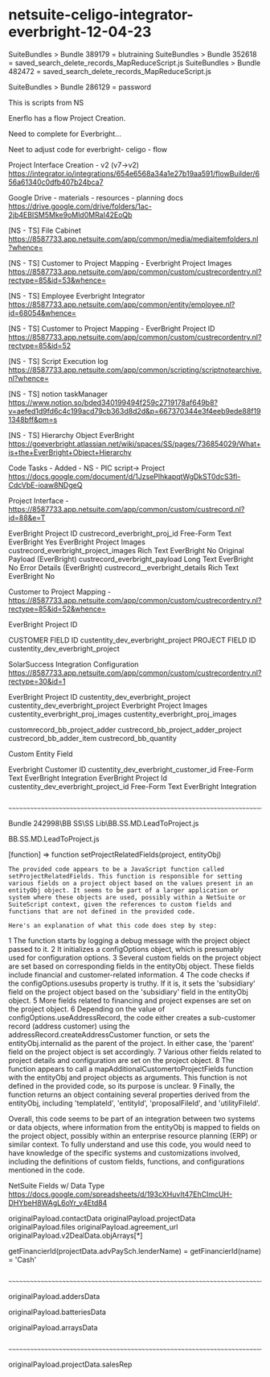 # netsuite-celigo-integrator-everbright-12-04-23


SuiteBundles > Bundle 389179  = blutraining
SuiteBundles > Bundle 352618  = saved_search_delete_records_MapReduceScript.js 
SuiteBundles > Bundle 482472  = saved_search_delete_records_MapReduceScript.js 

SuiteBundles > Bundle 286129 = password




This is scripts from NS

Enerflo has a flow Project Creation.

Need to complete for Everbright...

Neet to adjust code for everbright- celigo - flow

Project Interface Creation - v2 (v7->v2)
https://integrator.io/integrations/654e6568a34a1e27b19aa591/flowBuilder/656a61340c0dfb407b24bca7 

Google Drive - materials - resources - planning docs
https://drive.google.com/drive/folders/1ac-2jb4EBISM5Mke9oMld0MRaI42EoQb

[NS - TS] File Cabinet
https://8587733.app.netsuite.com/app/common/media/mediaitemfolders.nl?whence= 

[NS - TS] Customer to Project Mapping - Everbright Project Images
https://8587733.app.netsuite.com/app/common/custom/custrecordentry.nl?rectype=85&id=53&whence=

[NS - TS] Employee Everbright Integrator
https://8587733.app.netsuite.com/app/common/entity/employee.nl?id=68054&whence= 

[NS - TS] Customer to Project Mapping - EverBright Project ID
https://8587733.app.netsuite.com/app/common/custom/custrecordentry.nl?rectype=85&id=52

[NS - TS] Script Execution log 
https://8587733.app.netsuite.com/app/common/scripting/scriptnotearchive.nl?whence= 

[NS - TS] notion taskManager
https://www.notion.so/bded340199494f259c2719178af649b8?v=aefed1d9fd6c4c199acd79cb363d8d2d&p=667370344e3f4eeb9ede88f191348bff&pm=s 

[NS - TS] Hierarchy Object EverBright
https://goeverbright.atlassian.net/wiki/spaces/SS/pages/736854029/What+is+the+EverBright+Object+Hierarchy

Code Tasks - Added - NS - PIC script-> Project 
https://docs.google.com/document/d/1JzsePlhkapqtWgDkST0dcS3fl-CdcVbE-ioaw8NDgeQ 


Project Interface - https://8587733.app.netsuite.com/app/common/custom/custrecord.nl?id=88&e=T 

EverBright Project ID	custrecord_everbright_proj_id	Free-Form Text	 	EverBright	Yes
 	EverBright Project Images	custrecord_everbright_project_images	Rich Text	 	EverBright	No
 	Original Payload (EverBright)	custrecord_everbright_payload	Long Text	 	EverBright	No
 	Error Details (EverBright)	custrecord__everbright_details	Rich Text	 	EverBright	No


Customer to Project Mapping - https://8587733.app.netsuite.com/app/common/custom/custrecordentry.nl?rectype=85&id=52&whence= 
 
EverBright Project ID 

CUSTOMER FIELD ID
custentity_dev_everbright_project
PROJECT FIELD ID
custentity_dev_everbright_project


SolarSuccess Integration Configuration 
https://8587733.app.netsuite.com/app/common/custom/custrecordentry.nl?rectype=30&id=1 





EverBright Project ID	custentity_dev_everbright_project	custentity_dev_everbright_project
Everbright Project Images	custentity_everbright_proj_images	custentity_everbright_proj_images



customrecord_bb_project_adder
custrecord_bb_project_adder_project
custrecord_bb_adder_item
custrecord_bb_quantity


Custom Entity Field 

Everbright Customer ID	custentity_dev_everbright_customer_id	Free-Form Text	 	EverBright Integration
EverBright Project Id	custentity_dev_everbright_project_id	Free-Form Text	 	EverBright Integration

				~~~~~~~~~~~~~~~~~~~~~~~~~~~~~~~~~~~~~~~~~~~~~~~~~~~~~~~~~~~~~~~~~~~~~~~~~~~~~~~~~~~~~~~~~
   	
 Bundle 242998\BB SS\SS Lib\BB.SS.MD.LeadToProject.js

BB.SS.MD.LeadToProject.js

[function]  =>   function setProjectRelatedFields(project, entityObj)

	The provided code appears to be a JavaScript function called setProjectRelatedFields. This function is responsible for setting various fields on a project object based on the values present in an entityObj object. It seems to be part of a larger application or system where these objects are used, possibly within a NetSuite or SuiteScript context, given the references to custom fields and functions that are not defined in the provided code.
	
	Here's an explanation of what this code does step by step:
	
1	The function starts by logging a debug message with the project object passed to it.
2	It initializes a configOptions object, which is presumably used for configuration options.
3	Several custom fields on the project object are set based on corresponding fields in the entityObj object. These fields include financial and customer-related information.
4	The code checks if the configOptions.usesubs property is truthy. If it is, it sets the 'subsidiary' field on the project object based on the 'subsidiary' field in the entityObj object.
5	More fields related to financing and project expenses are set on the project object.
6	Depending on the value of configOptions.useAddressRecord, the code either creates a sub-customer record (address customer) using the addressRecord.createAddressCustomer function, or sets the entityObj.internalid as the parent of the project. In either case, the 'parent' field on the project object is set accordingly.
7	Various other fields related to project details and configuration are set on the project object.
8	The function appears to call a mapAdditionalCustomertoProjectFields function with the entityObj and project objects as arguments. This function is not defined in the provided code, so its purpose is unclear.
9	Finally, the function returns an object containing several properties derived from the entityObj, including 'templateId', 'entityId', 'proposalFileId', and 'utilityFileId'.

Overall, this code seems to be part of an integration between two systems or data objects, where information from the entityObj is mapped to fields on the project object, possibly within an enterprise resource planning (ERP) or similar context. To fully understand and use this code, you would need to have knowledge of the specific systems and customizations involved, including the definitions of custom fields, functions, and configurations mentioned in the code.


NetSuite Fields w/ Data Type
https://docs.google.com/spreadsheets/d/193cXHuvIt47EhCImcUH-DHYbeH8WAgL6oYr_v4Etd84

originalPayload.contactData
originalPayload.projectData
originalPayload.files
originalPayload.agreement_url
originalPayload.v2DealData.objArrays[*]


getFinancierId(projectData.advPaySch.lenderName)  = getFinancierId(name)  =  'Cash'


				~~~~~~~~~~~~~~~~~~~~~~~~~~~~~~~~~~~~~~~~~~~~~~~~~~~~~~~~~~~~~~~~~~~~~~~~~~~~~~~~~~~~~~~~~
   	

originalPayload.addersData  


originalPayload.batteriesData  


originalPayload.arraysData 


				~~~~~~~~~~~~~~~~~~~~~~~~~~~~~~~~~~~~~~~~~~~~~~~~~~~~~~~~~~~~~~~~~~~~~~~~~~~~~~~~~~~~~~~~~
   	



originalPayload.projectData.salesRep



